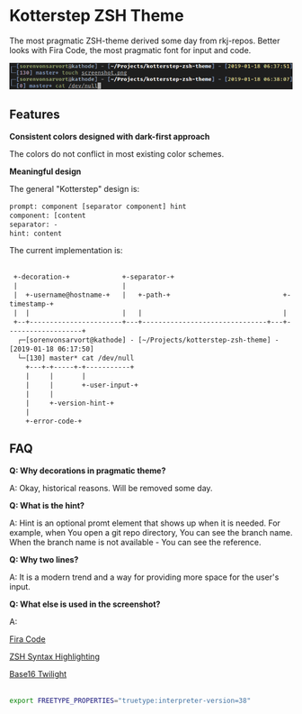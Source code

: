 # Kotterstep ZSH Theme

The most pragmatic ZSH-theme derived some day from rkj-repos. Better looks with Fira Code, the most pragmatic font for input and code.

![Screenshot](/screenshot.png)

## Features

**Consistent colors designed with dark-first approach**

The colors do not conflict in most existing color schemes.

**Meaningful design**

The general "Kotterstep" design is:

```
prompt: component [separator component] hint
component: [content
separator: -
hint: content
```

The current implementation is:

```

 +-decoration-+             +-separator-+
 |                          |
 |  +-username@hostname-+   |   +-path-+                            +-timestamp-+ 
 |  |                       |   |                                   |
 +--+-----------------------+---+-------------------------------+---+-------------------+
  ┌─[sorenvonsarvort@kathode] - [~/Projects/kotterstep-zsh-theme] - [2019-01-18 06:17:50]
  └─[130] master* cat /dev/null
    +---+-+-----+-+-----------+
    |     |       |
    |     |       +-user-input-+
    |     |
    |     +-version-hint-+
    |
    +-error-code-+

```

## FAQ

**Q: Why decorations in pragmatic theme?**

A: Okay, historical reasons. Will be removed some day.

**Q: What is the hint?**

A: Hint is an optional promt element that shows up when it is needed. For example, when You open a git repo directory, You can see the branch name. When the branch name is not available - You can see the reference.

**Q: Why two lines?**

A: It is a modern trend and a way for providing more space for the user's input.

**Q: What else is used in the screenshot?**

A:

[Fira Code](https://github.com/tonsky/FiraCode)

[ZSH Syntax Highlighting](https://github.com/zsh-users/zsh-syntax-highlighting)

[Base16 Twilight](https://github.com/hartbit/base16-twilight-scheme)

```sh

export FREETYPE_PROPERTIES="truetype:interpreter-version=38"

```